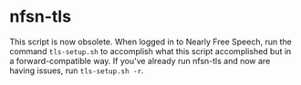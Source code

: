 # nfsn-tls
This script is now obsolete. When logged in to Nearly Free Speech, run the command `tls-setup.sh` to accomplish what this script accomplished but in a forward-compatible way. If you've already run nfsn-tls and now are having issues, run `tls-setup.sh -r`.
